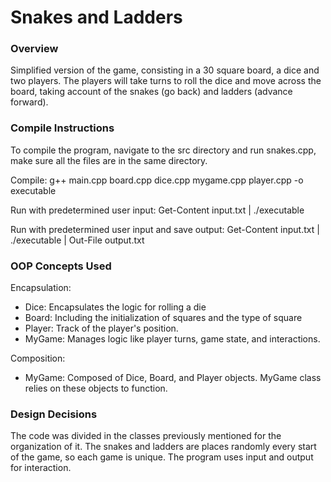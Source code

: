 # Snakes and Ladders

### Overview
Simplified version of the game, consisting in a 30 square board, a dice and two players. The players will take turns to roll the dice and move across the board, taking account of the snakes (go back) and ladders (advance forward). 

### Compile Instructions
To compile the program, navigate to the src directory and run snakes.cpp, make sure all the files are in the same directory.

Compile:
g++ main.cpp board.cpp dice.cpp mygame.cpp player.cpp -o executable

Run with predetermined user input:
Get-Content input.txt | ./executable

Run with predetermined user input and save output:
Get-Content input.txt | ./executable | Out-File output.txt

### OOP Concepts Used
Encapsulation: 
- Dice: Encapsulates the logic for rolling a die
- Board: Including the initialization of squares and the type of square
- Player: Track of the player's position. 
- MyGame: Manages logic like player turns, game state, and interactions. 

Composition: 
- MyGame: Composed of Dice, Board, and Player objects. MyGame class relies
on these objects to function.

### Design Decisions
The code was divided in the classes previously mentioned for the organization of it. The snakes and ladders are places randomly every start of the game, so each game is unique. The program uses input and output for interaction. 